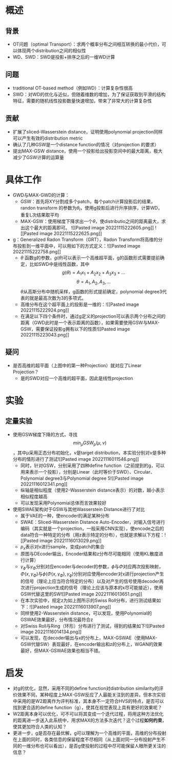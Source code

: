 # 概述
## 背景
- OT问题（optimal Transport）：求两个概率分布之间相互转换的最小代价，可以体现两个distribution之间的相似性
- WD、SWD：SWD是投影+排序之后的一维WD计算
## 问题
- traditional OT-based method（例如WD）：计算复杂性很高
- SWD：对WD的优化与近似，但随着维数的增加，为了保证获取到平滑的结构特征，需要的随机线性投影数量快速增加，带来了非常大的计算复杂性
## 贡献
- 扩展了sliced-Wasserstein distance，证明使用polynomial projection同样可以产生有效的distribution metric
- 确认了几种GSW是一个distance function的情况（对projection 的要求）
- 提出MAX-GSW distance，使用一个投影给出投影空间中的最大距离，极大减少了GSW计算的运算量
# 具体工作
- GWD与MAX-GWD的计算：
	- GSW：首先将XY分割成多个patch，每个patch计算投影后的结果，randon transform 的参数为$\theta _l$，使用g投影后进行升序排序，计算WD，重复L次结果取平均
	- MAX-GSW：使用梯度下降求出一个$\theta$，使distributio之间的距离最大，求出这个最大的距离即可。
![[Pasted image 20221115222605.png]]
![[Pasted image 20221115222625.png]]
- g：Generalized Radon Transform（GRT），Radon Transform将高维的分布投影到一维平面中，可以用如下的方式定义：![[Pasted image 20221115222758.png]]
	- $\theta$ 函数g的参数，$g(\theta)$可以表示一个高维超平面，g的函数形式需要提前确定，比如SWD中是线性函数，其中$$g(\theta)= A_1x_1 + A_2x_2 + A_3x_3 + ...$$$$\theta = {A_1,A_2,A_3,...}$$$\theta$从高斯分布中随机采样，g函数的形式提前确定，polynomial degree3代表的就是最高次数为3的多项式。
	- 高维分布在这个超平面上的投影是一维的：![[Pasted image 20221115222924.png]]
	- 在满足以下四个条件时，通过g定义的projection可以表示两个分布之间的距离（GWD此时是一个表示距离的函数），如果需要使用GSW与MAX-GSW，需要保证投影g拥有以下的性质![[Pasted image 20221115223043.png]]
## 疑问
- 是否高维的超平面（上图中的第一种Projection）就对应了Linear Projection？
	- 是的SWD对应一个高维的超平面，因此是线性projection
# 实验
## 定量实验
- 使用GSW梯度下降的方式，寻找$$min_{\mu }GSW_p(\mu , \nu)$$，其中$\mu$采用正态分布初始化，$\nu$是target distribution，本实验分别对$\nu$是多种分布的情形进行了测试![[Pasted image 20221116011546.png]]
	- 同时，针对GSW，分别采用了四种define function（之前提到的g，可以用来表示一个投影），分别是Linear（此时等价于SWD）、Circular、Polynomial degree3与Polynomial degree 5![[Pasted image 20221116012341.png]]
	- 纵轴是相似程度（使用2-Wasserstein distance表示）的对数，越小表示相似程度越高
	- 可以发现采用Polynomial总体而言效果较好
- 使用SWAE架构对于GSW与其他Wasserstein Distance进行了对比
	- 属于VAE的一种，使encoder的满足某种分布
	- SWAE：Sliced-Wasserstein Distance Auto-Encoder，对输入信号进行编码（其实就是一个projection，一般采用CNN实现），使encode之后的data符合一种特定的分布（用z表示特定的分布），也就是求解以下方程：![[Pasted image 20221116013029.png]]
	 - $p_x$表示对x进行sample，变成patch的集合
	 - 原图与DEcoder输出，Encoder结果和z分布尽可能相同（使用KL散度进行计算）
	 - $\gamma _{\phi}$与$\gamma _{\Phi}$分别对应encoder与decoder的参数，$\phi$与$\Phi$对应两次投影映射，$\Phi(x,\gamma _{\Phi})$与$\phi(\Phi(x,\gamma _{\Phi}),\gamma_ \phi)$分别对应使用encoder对x进行projection产生的信号（理论上应当符合特定的分布）以及对产生的信号使用decoder再次进行projection生成的信号（理论上应该与原本的x尽可能接近），使用GSW代替这里的SW![[Pasted image 20221116013651.png]]
	- 在本次实验中，规定z为如上图所示的Swiss Roll分布，进行测试结果如下：![[Pasted image 20221116013907.png]]
	- 同样使用2-Wasserstein distance，可以发现，使用Polynomial的GSWAE效果最好，分布情况最符合z
	- 对Swiss Roll与Ring（环形）分布进行了测试，得到的结果如下![[Pasted image 20221116014134.png]]
	- 可以发现，在decoder输出与x的分布上，MAX-GSWAE（使用MAX-GSW代替SW）表现最好，在encoder输出和z的分布上，WGAN的效果最好，但MAX-GSWAE效果也相当不错。
# 启发
- 对g的优化，显然，采用不同的define function对distribution similarity的评价效果不同，某种程度上MAX-GSW反应了人最能关注到的差异。但本次实验中采用的是W2距离作为评判标准，其本身不一定符合HVS的特点，是否可以找到更合适的define function（g），使其在视觉表现上具有更好的效果呢？
- W2距离本身可以优化，可不可以将其变成一个迭代过程，将用这种方法优化的距离进一步送入此系统中，用求MAX的方法多次迭代？这个过程**如何约束**，使其更加符合人类的认知？
- 更进一步，g是否存在最优解，g可以理解为一个高维的平面，高维的分布投射在上面的同时，各类信息的保留程度不尽相同（从上面对同一分布投射产生不同的一维分布也可以看出），是否g使投射的过程中尽可能保留人眼所更关注的信息？